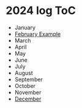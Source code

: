 # 2024 log ToC

- January
- [February Example](02_Feb-ex.md)
- March
- April
- May
- June
- July
- August
- September
- October
- November
- [December](12_Dec.md)
